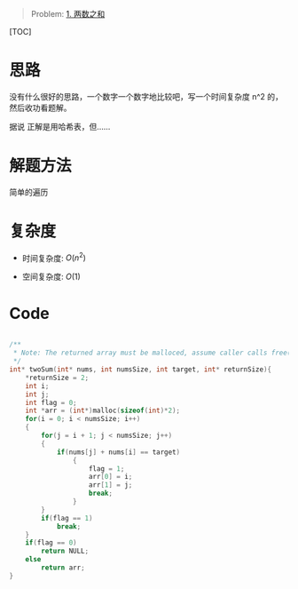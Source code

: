 > Problem: [1. 两数之和](https://leetcode.cn/problems/two-sum/description/)

[TOC]

# 思路
没有什么很好的思路，一个数字一个数字地比较吧，写一个时间复杂度 n^2 的，然后收功看题解。

据说 正解是用哈希表，但……
# 解题方法
简单的遍历

# 复杂度
- 时间复杂度: 
 $O(n^2)$

- 空间复杂度: 
 $O(1)$

# Code
```C []

/**
 * Note: The returned array must be malloced, assume caller calls free().
 */
int* twoSum(int* nums, int numsSize, int target, int* returnSize){
    *returnSize = 2;
    int i;
    int j;
    int flag = 0;
    int *arr = (int*)malloc(sizeof(int)*2);
    for(i = 0; i < numsSize; i++)
    {
        for(j = i + 1; j < numsSize; j++)
        {
            if(nums[j] + nums[i] == target)
                {
                    flag = 1;
                    arr[0] = i;
                    arr[1] = j;
                    break;
                }
        }
        if(flag == 1)
            break;
    }
    if(flag == 0)
        return NULL;
    else
        return arr;
}
```
